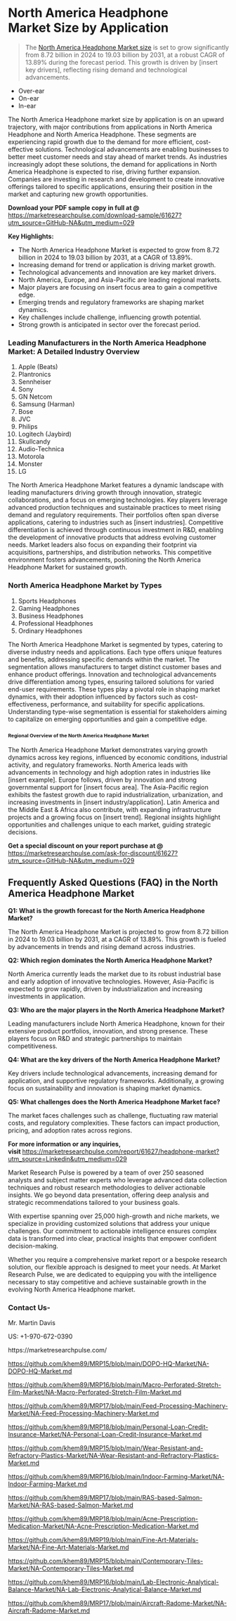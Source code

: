 <h1>North America Headphone Market&nbsp;Size by Application</h1><blockquote><p>The <a href="https://marketresearchpulse.com/download-sample/61627?utm_source=GitHub-NA&amp;utm_medium=029">North America Headphone Market size</a> is set to grow significantly from 8.72 billion in 2024 to 19.03 billion by 2031, at a robust CAGR of 13.89% during the forecast period. This growth is driven by [insert key drivers], reflecting rising demand and technological advancements.</p></blockquote><ul><li> Over-ear <li> On-ear <li> In-ear</li></ul><p>The North America Headphone market size by application is on an upward trajectory, with major contributions from applications in North America Headphone and North America Headphone. These segments are experiencing rapid growth due to the demand for more efficient, cost-effective solutions. Technological advancements are enabling businesses to better meet customer needs and stay ahead of market trends. As industries increasingly adopt these solutions, the demand for applications in North America Headphone is expected to rise, driving further expansion. Companies are investing in research and development to create innovative offerings tailored to specific applications, ensuring their position in the market and capturing new growth opportunities.</p><p><strong>Download your PDF sample copy in full at @ </strong><a href="https://marketresearchpulse.com/download-sample/61627?utm_source=GitHub-NA&amp;utm_medium=029">https://marketresearchpulse.com/download-sample/61627?utm_source=GitHub-NA&amp;utm_medium=029</a></p><p><strong>Key Highlights: </strong></p><ul><li>The North America Headphone Market is expected to grow from 8.72 billion in 2024 to 19.03 billion by 2031, at a CAGR of 13.89%.</li><li>Increasing demand for trend or application is driving market growth.</li><li>Technological advancements and innovation are key market drivers.</li><li>North America, Europe, and Asia-Pacific are leading regional markets.</li><li>Major players are focusing on insert focus area to gain a competitive edge.</li><li>Emerging trends and regulatory frameworks are shaping market dynamics.</li><li>Key challenges include challenge, influencing growth potential.</li><li>Strong growth is anticipated in sector over the forecast period.</li></ul><h3>Leading Manufacturers in the North America Headphone Market: A Detailed Industry Overview</h3><ol><li> Apple (Beats)</li><li>Plantronics</li><li>Sennheiser</li><li>Sony</li><li>GN Netcom</li><li>Samsung (Harman)</li><li>Bose</li><li>JVC</li><li>Philips</li><li>Logitech (Jaybird)</li><li>Skullcandy</li><li>Audio-Technica</li><li>Motorola</li><li>Monster</li><li>LG</li></ol><div class="flex max-w-full flex-col flex-grow"><div class="min-h-8 text-message flex w-full flex-col items-end gap-2 whitespace-normal break-words [.text-message+&amp;]:mt-5" dir="auto" data-message-author-role="assistant" data-message-id="fd8432e4-4910-450d-b182-61b7bfb0a01f" data-message-model-slug="gpt-4o"><div class="flex w-full flex-col gap-1 empty:hidden first:pt-[3px]"><div class="markdown prose w-full break-words dark:prose-invert light"><p>The North America Headphone Market features a dynamic landscape with leading manufacturers driving growth through innovation, strategic collaborations, and a focus on emerging technologies. Key players leverage advanced production techniques and sustainable practices to meet rising demand and regulatory requirements. Their portfolios often span diverse applications, catering to industries such as [insert industries]. Competitive differentiation is achieved through continuous investment in R&amp;D, enabling the development of innovative products that address evolving customer needs. Market leaders also focus on expanding their footprint via acquisitions, partnerships, and distribution networks. This competitive environment fosters advancements, positioning the North America Headphone Market for sustained growth.</p></div></div></div></div><h3>North America Headphone Market by Types</h3><ol><li> Sports Headphones <li> Gaming Headphones <li> Business Headphones <li> Professional Headphones <li> Ordinary Headphones</li></ol><div class="flex max-w-full flex-col flex-grow"><div class="min-h-8 text-message flex w-full flex-col items-end gap-2 whitespace-normal break-words [.text-message+&amp;]:mt-5" dir="auto" data-message-author-role="assistant" data-message-id="084470be-0bb7-4664-bddf-5156b4f41249" data-message-model-slug="gpt-4o-mini"><div class="flex w-full flex-col gap-1 empty:hidden first:pt-[3px]"><div class="markdown prose w-full break-words dark:prose-invert light"><p>The North America Headphone Market is segmented by types, catering to diverse industry needs and applications. Each type offers unique features and benefits, addressing specific demands within the market. The segmentation allows manufacturers to target distinct customer bases and enhance product offerings. Innovation and technological advancements drive differentiation among types, ensuring tailored solutions for varied end-user requirements. These types play a pivotal role in shaping market dynamics, with their adoption influenced by factors such as cost-effectiveness, performance, and suitability for specific applications. Understanding type-wise segmentation is essential for stakeholders aiming to capitalize on emerging opportunities and gain a competitive edge.</p></div></div></div></div><h3><span style="font-size: 11px;">Regional Overview of the North America Headphone Market</span></h3><div class="flex max-w-full flex-col flex-grow"><div class="min-h-8 text-message flex w-full flex-col items-end gap-2 whitespace-normal break-words [.text-message+&amp;]:mt-5" dir="auto" data-message-author-role="assistant" data-message-id="e9038762-ce64-4e30-91c9-9bd413514231" data-message-model-slug="gpt-4o-mini"><div class="flex w-full flex-col gap-1 empty:hidden first:pt-[3px]"><div class="markdown prose w-full break-words dark:prose-invert light"><p>The North America Headphone Market demonstrates varying growth dynamics across key regions, influenced by economic conditions, industrial activity, and regulatory frameworks. North America leads with advancements in technology and high adoption rates in industries like [insert example]. Europe follows, driven by innovation and strong governmental support for [insert focus area]. The Asia-Pacific region exhibits the fastest growth due to rapid industrialization, urbanization, and increasing investments in [insert industry/application]. Latin America and the Middle East &amp; Africa also contribute, with expanding infrastructure projects and a growing focus on [insert trend]. Regional insights highlight opportunities and challenges unique to each market, guiding strategic decisions.</p></div></div></div></div><p><strong>Get a special discount on your report purchase at @ </strong><a href="https://marketresearchpulse.com/ask-for-discount/61627?utm_source=GitHub-NA&amp;utm_medium=029">https://marketresearchpulse.com/ask-for-discount/61627?utm_source=GitHub-NA&amp;utm_medium=029</a></p><h2>Frequently Asked Questions (FAQ) in the North America Headphone Market</h2><p><strong>Q1: What is the growth forecast for the North America Headphone Market?</strong></p><p>The North America Headphone Market is projected to grow from 8.72 billion in 2024 to 19.03 billion by 2031, at a CAGR of 13.89%. This growth is fueled by advancements in trends and rising demand across industries.</p><p><strong>Q2: Which region dominates the North America Headphone Market?</strong></p><p>North America currently leads the market due to its robust industrial base and early adoption of innovative technologies. However, Asia-Pacific is expected to grow rapidly, driven by industrialization and increasing investments in application.</p><p><strong>Q3: Who are the major players in the North America Headphone Market?</strong></p><p>Leading manufacturers include North America Headphone, known for their extensive product portfolios, innovation, and strong presence. These players focus on R&amp;D and strategic partnerships to maintain competitiveness.</p><p><strong>Q4: What are the key drivers of the North America Headphone Market?</strong></p><p>Key drivers include technological advancements, increasing demand for application, and supportive regulatory frameworks. Additionally, a growing focus on sustainability and innovation is shaping market dynamics.</p><p><strong>Q5: What challenges does the North America Headphone Market face?</strong></p><p>The market faces challenges such as challenge, fluctuating raw material costs, and regulatory complexities. These factors can impact production, pricing, and adoption rates across regions.</p><p><strong>For more information or any inquiries, visit&nbsp;</strong><a href="https://marketresearchpulse.com/report/61627/headphone-market?utm_source=Linkedin&utm_medium=029">https://marketresearchpulse.com/report/61627/headphone-market?utm_source=Linkedin&utm_medium=029</a></p><p>Market Research Pulse is powered by a team of over 250 seasoned analysts and subject matter experts who leverage advanced data collection techniques and robust research methodologies to deliver actionable insights. We go beyond data presentation, offering deep analysis and strategic recommendations tailored to your business goals.</p><p>With expertise spanning over 25,000 high-growth and niche markets, we specialize in providing customized solutions that address your unique challenges. Our commitment to actionable intelligence ensures complex data is transformed into clear, practical insights that empower confident decision-making.</p><p>Whether you require a comprehensive market report or a bespoke research solution, our flexible approach is designed to meet your needs. At Market Research Pulse, we are dedicated to equipping you with the intelligence necessary to stay competitive and achieve sustainable growth in the evolving North America Headphone market.</p><h3><strong>Contact Us-</strong></h3><p>Mr. Martin Davis</p><p>US: +1-970-672-0390</p><p>https://marketresearchpulse.com/</p><p><a href="https://github.com/khem89/MRP15/blob/main/DOPO-HQ-Market/NA-DOPO-HQ-Market.md">https://github.com/khem89/MRP15/blob/main/DOPO-HQ-Market/NA-DOPO-HQ-Market.md</a></p><p><a href="https://github.com/khem89/MRP16/blob/main/Macro-Perforated-Stretch-Film-Market/NA-Macro-Perforated-Stretch-Film-Market.md">https://github.com/khem89/MRP16/blob/main/Macro-Perforated-Stretch-Film-Market/NA-Macro-Perforated-Stretch-Film-Market.md</a></p><p><a href="https://github.com/khem89/MRP17/blob/main/Feed-Processing-Machinery-Market/NA-Feed-Processing-Machinery-Market.md">https://github.com/khem89/MRP17/blob/main/Feed-Processing-Machinery-Market/NA-Feed-Processing-Machinery-Market.md</a></p><p><a href="https://github.com/khem89/MRP18/blob/main/Personal-Loan-Credit-Insurance-Market/NA-Personal-Loan-Credit-Insurance-Market.md">https://github.com/khem89/MRP18/blob/main/Personal-Loan-Credit-Insurance-Market/NA-Personal-Loan-Credit-Insurance-Market.md</a></p><p><a href="https://github.com/khem89/MRP15/blob/main/Wear-Resistant-and-Refractory-Plastics-Market/NA-Wear-Resistant-and-Refractory-Plastics-Market.md">https://github.com/khem89/MRP15/blob/main/Wear-Resistant-and-Refractory-Plastics-Market/NA-Wear-Resistant-and-Refractory-Plastics-Market.md</a></p><p><a href="https://github.com/khem89/MRP16/blob/main/Indoor-Farming-Market/NA-Indoor-Farming-Market.md">https://github.com/khem89/MRP16/blob/main/Indoor-Farming-Market/NA-Indoor-Farming-Market.md</a></p><p><a href="https://github.com/khem89/MRP17/blob/main/RAS-based-Salmon-Market/NA-RAS-based-Salmon-Market.md">https://github.com/khem89/MRP17/blob/main/RAS-based-Salmon-Market/NA-RAS-based-Salmon-Market.md</a></p><p><a href="https://github.com/khem89/MRP18/blob/main/Acne-Prescription-Medication-Market/NA-Acne-Prescription-Medication-Market.md">https://github.com/khem89/MRP18/blob/main/Acne-Prescription-Medication-Market/NA-Acne-Prescription-Medication-Market.md</a></p><p><a href="https://github.com/khem89/MRP19/blob/main/Fine-Art-Materials-Market/NA-Fine-Art-Materials-Market.md">https://github.com/khem89/MRP19/blob/main/Fine-Art-Materials-Market/NA-Fine-Art-Materials-Market.md</a></p><p><a href="https://github.com/khem89/MRP15/blob/main/Contemporary-Tiles-Market/NA-Contemporary-Tiles-Market.md">https://github.com/khem89/MRP15/blob/main/Contemporary-Tiles-Market/NA-Contemporary-Tiles-Market.md</a></p><p><a href="https://github.com/khem89/MRP16/blob/main/Lab-Electronic-Analytical-Balance-Market/NA-Lab-Electronic-Analytical-Balance-Market.md">https://github.com/khem89/MRP16/blob/main/Lab-Electronic-Analytical-Balance-Market/NA-Lab-Electronic-Analytical-Balance-Market.md</a></p><p><a href="https://github.com/khem89/MRP17/blob/main/Aircraft-Radome-Market/NA-Aircraft-Radome-Market.md">https://github.com/khem89/MRP17/blob/main/Aircraft-Radome-Market/NA-Aircraft-Radome-Market.md</a></p>
